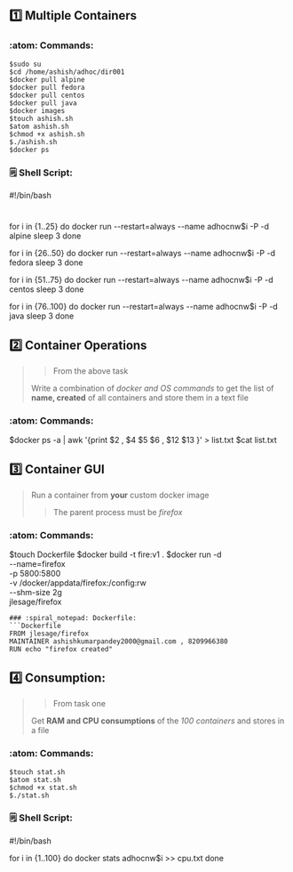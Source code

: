 
## :one: Multiple Containers
### :atom: Commands:

```
$sudo su
$cd /home/ashish/adhoc/dir001
$docker pull alpine
$docker pull fedora
$docker pull centos
$docker pull java
$docker images
$touch ashish.sh
$atom ashish.sh 
$chmod +x ashish.sh
$./ashish.sh
$docker ps
```
### :spiral_notepad: Shell Script:

#!/bin/bash
#

for i in {1..25}
    do docker run --restart=always --name adhocnw$i -P -d alpine
    sleep 3
done

for i in {26..50}
    do docker run --restart=always --name adhocnw$i -P -d fedora
    sleep 3
done

for i in {51..75}
    do docker run --restart=always --name adhocnw$i -P -d centos
    sleep 3
done

for i in {76..100}
    do docker run --restart=always --name adhocnw$i -P -d java
    sleep 3
done


## :two: Container Operations
>> From the above task
>
> Write a combination of *docker and OS commands* to get the list of **name, created** of all containers and store them in a text file
>

### :atom: Commands:

$docker ps -a | awk '{print $2 , $4 $5 $6 , $12 $13 }' > list.txt
$cat list.txt


## :three: Container GUI
>Run a container from **your** custom docker image
>
>> The parent process must be *firefox*
>

### :atom: Commands:
$touch Dockerfile
$docker build -t fire:v1 .
$docker run -d \
    --name=firefox \
    -p 5800:5800 \
    -v /docker/appdata/firefox:/config:rw \
    --shm-size 2g \
    jlesage/firefox
```
### :spiral_notepad: Dockerfile:
```Dockerfile
FROM jlesage/firefox
MAINTAINER ashishkumarpandey2000@gmail.com , 8209966380
RUN echo "firefox created"

```

## :four: Consumption:
>> From task one
>
> Get **RAM and CPU consumptions** of the *100 containers* and stores in a file

### :atom: Commands:

```
$touch stat.sh
$atom stat.sh
$chmod +x stat.sh
$./stat.sh
```
### :spiral_notepad: Shell Script:
#!/bin/bash

for i in {1..100}
do
  docker stats adhocnw$i >> cpu.txt
done
```
